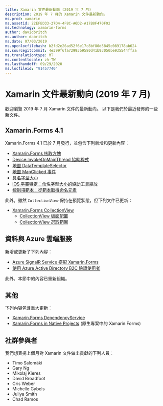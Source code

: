```yaml
---
title: Xamarin 文件最新動向 (2019 年 7 月)
description: 2019 年 7 月的 Xamarin 文件最新動向。
ms.prod: xamarin
ms.assetid: 22EFBD33-27D4-4F8C-A6D2-A17B8F470F92
ms.technology: xamarin-forms
author: davidbritch
ms.author: dabritch
ms.date: 07/03/2019
ms.openlocfilehash: b2fd2e26ad52f6e17c8bf80d5845e089178ab624
ms.sourcegitcommit: 4e399f6fa72993b9580d41b93050be935544ffaa
ms.translationtype: MT
ms.contentlocale: zh-TW
ms.lasthandoff: 09/29/2020
ms.locfileid: "91457740"
---
```

# <a name="xamarin-docs-whats-new-july-2019"></a>Xamarin 文件最新動向 (2019 年 7 月)

歡迎瀏覽 2019 年 7 月 Xamarin 文件的最新動向。 以下是我們於最近發佈的一些新文件。

## <a name="xamarinforms-41"></a>Xamarin.Forms 4.1

Xamarin.Forms 4.1 已於 7 月發行，並包含下列新增和更新內容：

- [Xamarin.Forms 核取方塊](~/xamarin-forms/user-interface/checkbox.md)
- [Device.InvokeOnMainThread 協助程式](~/xamarin-forms/platform/device.md#interact-with-the-ui-from-background-threads)
- [地圖 DataTemplateSelector](~/xamarin-forms/user-interface/map/pins.md#choose-item-appearance-at-runtime)
- [地圖 MapClicked 事件](~/xamarin-forms/user-interface/map/map.md#map-clicks)
- [具名字型大小](~/xamarin-forms/user-interface/text/fonts.md#named-font-sizes)
- [iOS 平臺特定：命名字型大小的協助工具縮放](~/xamarin-forms/platform/ios/named-font-size-scaling.md)
- [控制項範本：從範本取得命名元素](~/xamarin-forms/app-fundamentals/templates/control-template.md#get-a-named-element-from-a-template)

此外，雖然 `CollectionView` 保持在預覽狀態，但下列文件已更新：

- [Xamarin.Forms CollectionView](~/xamarin-forms/user-interface/collectionview/index.md)
  - [CollectionView 版面配置](~/xamarin-forms/user-interface/collectionview/layout.md)
  - [CollectionView 選取範圍](~/xamarin-forms/user-interface/collectionview/selection.md)

## <a name="data--azure-cloud-services"></a>資料與 Azure 雲端服務

新增或更新了下列內容：

- [Azure SignalR Service 搭配 Xamarin.Forms](../xamarin-forms/data-cloud/azure-services/azure-signalr.md)
- [使用 Azure Active Directory B2C 驗證使用者](~/xamarin-forms/data-cloud/authentication/azure-ad-b2c.md)

此外，本節中的內容已重新組織。

## <a name="other"></a>其他

下列內容包含重大更新：

- [Xamarin.Forms DependencyService](../xamarin-forms/app-fundamentals/dependency-service/index.md)
- [Xamarin.Forms in Native Projects](../xamarin-forms/platform/native-forms.md) (原生專案中的 Xamarin.Forms)

## <a name="community-contributors"></a>社群參與者

我們想表揚上個月對 Xamarin 文件做出貢獻的下列人員：

- Timo Salomäki
- Gary Ng
- Mikolaj Kieres
- David Broadfoot
- Cris Weber
- Michelle Gybels
- Juliya Smith
- Chad Ramos